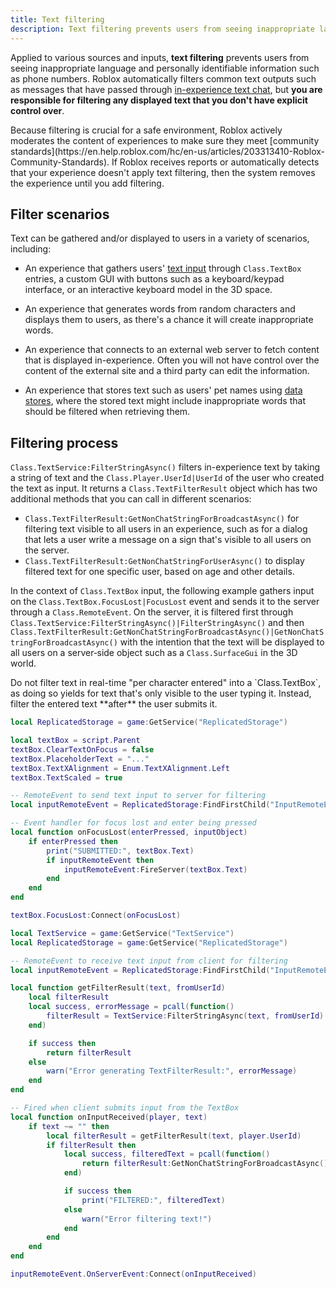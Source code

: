 ```yaml
---
title: Text filtering
description: Text filtering prevents users from seeing inappropriate language and blocks personally identifiable information.
---
```


Applied to various sources and inputs, **text filtering** prevents users from seeing inappropriate language and personally identifiable information such as phone numbers. Roblox automatically filters common text outputs such as messages that have passed through [in-experience text chat](../chat/in-experience-text-chat.md), but **you are responsible for filtering any displayed text that you don't have explicit control over**.

<Alert severity="error">
Because filtering is crucial for a safe environment, Roblox actively moderates the content of experiences to make sure they meet [community standards](https://en.help.roblox.com/hc/en-us/articles/203313410-Roblox-Community-Standards). If Roblox receives reports or automatically detects that your experience doesn't apply text filtering, then the system removes the experience until you add filtering.
</Alert>

## Filter scenarios

Text can be gathered and/or displayed to users in a variety of scenarios, including:

- An experience that gathers users' [text input](../ui/text-input.md) through `Class.TextBox` entries, a custom GUI with buttons such as a keyboard/keypad interface, or an interactive keyboard model in the 3D space.

- An experience that generates words from random characters and displays them to users, as there's a chance it will create inappropriate words.

- An experience that connects to an external web server to fetch content that is displayed in-experience. Often you will not have control over the content of the external site and a third party can edit the information.

- An experience that stores text such as users' pet names using [data stores](../cloud-services/data-stores), where the stored text might include inappropriate words that should be filtered when retrieving them.

## Filtering process

`Class.TextService:FilterStringAsync()` filters in-experience text by taking a string of text and the `Class.Player.UserId|UserId` of the user who created the text as input. It returns a `Class.TextFilterResult` object which has two additional methods that you can call in different scenarios:

- `Class.TextFilterResult:GetNonChatStringForBroadcastAsync()` for filtering text visible to all users in an experience, such as for a dialog that lets a user write a message on a sign that's visible to all users on the server.
- `Class.TextFilterResult:GetNonChatStringForUserAsync()` to display filtered text for one specific user, based on age and other details.

In the context of `Class.TextBox` input, the following example gathers input on the `Class.TextBox.FocusLost|FocusLost` event and sends it to the server through a `Class.RemoteEvent`. On the server, it is filtered first through `Class.TextService:FilterStringAsync()|FilterStringAsync()` and then `Class.TextFilterResult:GetNonChatStringForBroadcastAsync()|GetNonChatStringForBroadcastAsync()` with the intention that the text will be displayed to all users on a server‑side object such as a `Class.SurfaceGui` in the 3D world.

<Alert severity="warning">
Do not filter text in real-time "per character entered" into a `Class.TextBox`, as doing so yields for text that's only visible to the user typing it. Instead, filter the entered text **after** the user submits it.
</Alert>

```lua title="Filtering text input - client script"
local ReplicatedStorage = game:GetService("ReplicatedStorage")

local textBox = script.Parent
textBox.ClearTextOnFocus = false
textBox.PlaceholderText = "..."
textBox.TextXAlignment = Enum.TextXAlignment.Left 
textBox.TextScaled = true

-- RemoteEvent to send text input to server for filtering
local inputRemoteEvent = ReplicatedStorage:FindFirstChild("InputRemoteEvent")

-- Event handler for focus lost and enter being pressed
local function onFocusLost(enterPressed, inputObject)
	if enterPressed then
		print("SUBMITTED:", textBox.Text)
		if inputRemoteEvent then
			inputRemoteEvent:FireServer(textBox.Text)
		end
	end
end

textBox.FocusLost:Connect(onFocusLost)
```

```lua title="Filtering Text Input - Server Script"
local TextService = game:GetService("TextService")
local ReplicatedStorage = game:GetService("ReplicatedStorage")

-- RemoteEvent to receive text input from client for filtering
local inputRemoteEvent = ReplicatedStorage:FindFirstChild("InputRemoteEvent")

local function getFilterResult(text, fromUserId)
	local filterResult
	local success, errorMessage = pcall(function()
		filterResult = TextService:FilterStringAsync(text, fromUserId)
	end)

	if success then
		return filterResult
	else
		warn("Error generating TextFilterResult:", errorMessage)
	end
end

-- Fired when client submits input from the TextBox
local function onInputReceived(player, text)
	if text ~= "" then
		local filterResult = getFilterResult(text, player.UserId)
		if filterResult then
			local success, filteredText = pcall(function()
				return filterResult:GetNonChatStringForBroadcastAsync()
			end)

			if success then
				print("FILTERED:", filteredText)
			else
				warn("Error filtering text!")
			end
		end
	end
end

inputRemoteEvent.OnServerEvent:Connect(onInputReceived)
```
